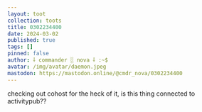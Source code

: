 ```yaml
---
layout: toot
collection: toots
title: 0302234400
date: 2024-03-02
published: true
tags: []
pinned: false
author: ⸸ commander ░ nova ⸸ :~$
avatar: /img/avatar/daemon.jpeg
mastodon: https://mastodon.online/@cmdr_nova/0302234400
---
```


checking out cohost for the heck of it, is this thing connected to activitypub??
